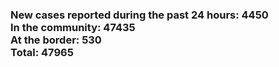 ### New cases reported during the past 24 hours: 4450<br/>In the community: 47435<br/>At the border: 530<br/>Total: 47965